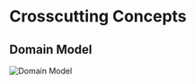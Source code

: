 # Crosscutting Concepts

## Domain Model

![Domain Model](images/target/uml/model/kp-commons-ean-search.urm.png "Domain Model")
